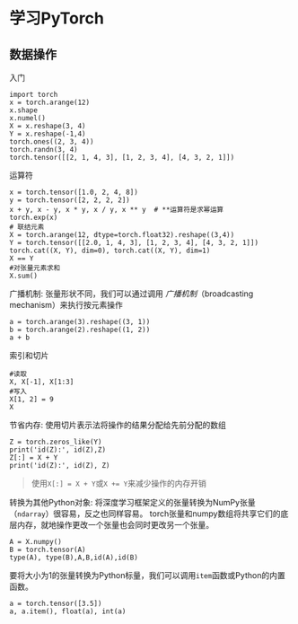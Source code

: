 #  学习PyTorch

## 数据操作

入门

```
import torch
x = torch.arange(12)
x.shape
x.numel()
X = x.reshape(3, 4)
Y = x.reshape(-1,4)
torch.ones((2, 3, 4))
torch.randn(3, 4)
torch.tensor([[2, 1, 4, 3], [1, 2, 3, 4], [4, 3, 2, 1]])
```

运算符

```
x = torch.tensor([1.0, 2, 4, 8])
y = torch.tensor([2, 2, 2, 2])
x + y, x - y, x * y, x / y, x ** y  # **运算符是求幂运算
torch.exp(x)
# 联结元素
X = torch.arange(12, dtype=torch.float32).reshape((3,4))
Y = torch.tensor([[2.0, 1, 4, 3], [1, 2, 3, 4], [4, 3, 2, 1]])
torch.cat((X, Y), dim=0), torch.cat((X, Y), dim=1)
X == Y
#对张量元素求和
X.sum()
```

广播机制: 张量形状不同，我们可以通过调用 *广播机制*（broadcasting mechanism）来执行按元素操作

```
a = torch.arange(3).reshape((3, 1))
b = torch.arange(2).reshape((1, 2))
a + b
```

索引和切片

```
#读取
X, X[-1], X[1:3]
#写入
X[1, 2] = 9
X
```

节省内存: 使用切片表示法将操作的结果分配给先前分配的数组

```
Z = torch.zeros_like(Y)
print('id(Z):', id(Z),Z)
Z[:] = X + Y
print('id(Z):', id(Z), Z)
```

> 使用`X[:] = X + Y`或`X += Y`来减少操作的内存开销

转换为其他Python对象: 将深度学习框架定义的张量转换为NumPy张量（`ndarray`）很容易，反之也同样容易。 torch张量和numpy数组将共享它们的底层内存，就地操作更改一个张量也会同时更改另一个张量。

```
A = X.numpy()
B = torch.tensor(A)
type(A), type(B),A,B,id(A),id(B)
```

要将大小为1的张量转换为Python标量，我们可以调用`item`函数或Python的内置函数。

```
a = torch.tensor([3.5])
a, a.item(), float(a), int(a)
```

